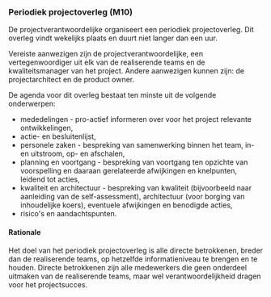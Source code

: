 ### Periodiek projectoverleg (M10)

De projectverantwoordelijke organiseert een periodiek projectoverleg. Dit overleg vindt wekelijks plaats en duurt niet langer dan een uur.

Vereiste aanwezigen zijn de projectverantwoordelijke, een vertegenwoordiger uit elk van de realiserende teams en de kwaliteitsmanager van het project. Andere aanwezigen kunnen zijn: de projectarchitect en de product owner.

De agenda voor dit overleg bestaat ten minste uit de volgende onderwerpen:

- mededelingen - pro-actief informeren over voor het project relevante ontwikkelingen,
- actie- en besluitenlijst,
- personele zaken - bespreking van samenwerking binnen het team, in- en uitstroom, op- en afschalen,
- planning en voortgang - bespreking van voortgang ten opzichte van voorspelling en daaraan gerelateerde afwijkingen en knelpunten, leidend tot acties,
- kwaliteit en architectuur - bespreking van kwaliteit (bijvoorbeeld naar aanleiding van de self-assessment), architectuur (voor borging van inhoudelijke koers), eventuele afwijkingen en benodigde acties,
- risico's en aandachtspunten.

#### Rationale

Het doel van het periodiek projectoverleg is alle directe betrokkenen, breder dan de realiserende teams, op hetzelfde informatieniveau te brengen en te houden. Directe betrokkenen zijn alle medewerkers die geen onderdeel uitmaken van de realiserende teams, maar wel verantwoordelijkheid dragen voor het projectsucces.
